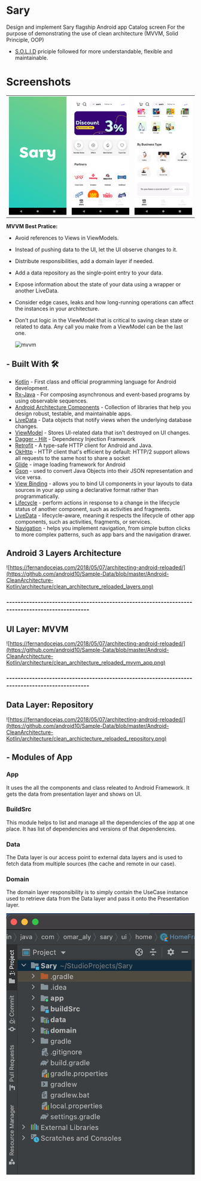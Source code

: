 # Sary
Design and implement Sary flagship Android app Catalog screen
For the purpose of demonstrating the use of clean architecture (MVVM, Solid Principle, OOP)
- [S.O.L.I.D](https://en.wikipedia.org/wiki/SOLID) priciple followed for more understandable, flexible and maintainable.


# Screenshots
|  |  |  |
|:-:|:-:|:-:|
| ![Fist](https://github.com/OmarAlyy/Sary/blob/master/readme/Screenshot_1628386725.png?raw=true) | ![3](https://github.com/OmarAlyy/Sary/blob/master/readme/Screenshot_1628386728.png?raw=true) | ![3](https://github.com/OmarAlyy/Sary/blob/master/readme/Screenshot_1628386737.png?raw=true) |


**MVVM Best Pratice:**
- Avoid references to Views in ViewModels.
- Instead of pushing data to the UI, let the UI observe changes to it.
- Distribute responsibilities, add a domain layer if needed.
- Add a data repository as the single-point entry to your data.
- Expose information about the state of your data using a wrapper or another LiveData.
- Consider edge cases, leaks and how long-running operations can affect the instances in your architecture.
- Don’t put logic in the ViewModel that is critical to saving clean state or related to data. Any call you make from a ViewModel can be the last one.

  ![mvvm](https://user-images.githubusercontent.com/1812129/68319008-e9d39d00-00bd-11ea-9245-ebedd2a2c067.png)
  
  
## - Built With 🛠
- [Kotlin](https://kotlinlang.org/) - First class and official programming language for Android development.
- [Rx-Java](https://github.com/ReactiveX/RxJava) - For composing asynchronous and event-based programs by using observable sequences.
- [Android Architecture Components](https://developer.android.com/topic/libraries/architecture) - Collection of libraries that help you design robust, testable, and maintainable apps.
- [LiveData](https://developer.android.com/topic/libraries/architecture/livedata) - Data objects that notify views when the underlying database changes.
- [ViewModel](https://developer.android.com/topic/libraries/architecture/viewmodel) - Stores UI-related data that isn't destroyed on UI changes. 
- [Dagger - Hilt](https://developer.android.com/training/dependency-injection/hilt-android/) - Dependency Injection Framework
- [Retrofit](https://square.github.io/retrofit/) - A type-safe HTTP client for Android and Java.
- [OkHttp](http://square.github.io/okhttp/) - HTTP client that's efficient by default: HTTP/2 support allows all requests to the same host to share a socket
- [Glide](https://github.com/bumptech/glide) - image loading framework for Android
- [Gson](https://github.com/google/gson) - used to convert Java Objects into their JSON representation and vice versa.
- [View Binding](https://developer.android.com/topic/libraries/view-binding/) - allows you to bind UI components in your layouts to data sources in your app using a declarative format rather than programmatically.
- [Lifecycle](https://developer.android.com/topic/libraries/architecture/lifecycle) - perform actions in response to a change in the lifecycle status of another component, such as activities and fragments.
- [LiveData](https://developer.android.com/topic/libraries/architecture/livedata) - lifecycle-aware, meaning it respects the lifecycle of other app components, such as activities, fragments, or services.
- [Navigation](https://developer.android.com/guide/navigation/) - helps you implement navigation, from simple button clicks to more complex patterns, such as app bars and the navigation drawer.



## Android 3 Layers Architecture
![https://fernandocejas.com/2018/05/07/architecting-android-reloaded/](https://github.com/android10/Sample-Data/blob/master/Android-CleanArchitecture-Kotlin/architecture/clean_architecture_reloaded_layers.png)

### ----------------------------------------------------------------------------------------------

## UI Layer: MVVM 
![https://fernandocejas.com/2018/05/07/architecting-android-reloaded/](https://github.com/android10/Sample-Data/blob/master/Android-CleanArchitecture-Kotlin/architecture/clean_architecture_reloaded_mvvm_app.png)

### ----------------------------------------------------------------------------------------------

## Data Layer: Repository 
![https://fernandocejas.com/2018/05/07/architecting-android-reloaded/](https://github.com/android10/Sample-Data/blob/master/Android-CleanArchitecture-Kotlin/architecture/clean_archictecture_reloaded_repository.png)



## - Modules of App
  ### App 
  It uses the all the components and class releated to Android Framework. It gets the data from presentation layer and shows on UI.
  
  ### BuildSrc
  This module helps to list and manage all the dependencies of the app at one place. It has list of dependencies and versions of that dependencies.
  
  ### Data 
  The Data layer is our access point to external data layers and is used to fetch data from multiple sources (the cache and remote in our case).
  
  ### Domain
  The domain layer responsibility is to simply contain the UseCase instance used to retrieve data from the Data layer and pass it onto the Presentation layer. 
  
  ![mvvm](https://github.com/OmarAlyy/Sary/blob/master/readme/Screen%20Shot%202021-08-08%20at%203.36.06%20AM.png)


  

